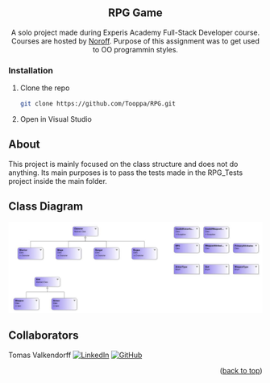 <div id='top'></div>

<!-- PROJECT LOGO -->
<br />
<div align="center">
<h2 align="center">RPG Game</h2>
  <p align="center">
    A solo project made during Experis Academy Full-Stack Developer course. Courses are hosted by <a href="https://www.noroff.no/en/">Noroff</a>. Purpose of this assignment was to get used to OO programmin styles.
    <br />
  </p>
</div>

### Installation

1. Clone the repo
   ```sh
   git clone https://github.com/Tooppa/RPG.git
   ```
2. Open in Visual Studio

<!-- About -->
## About
This project is mainly focused on the class structure and does not do anything. Its main purposes is to pass the tests made in the RPG_Tests project inside the main folder.

<!-- Diagram -->
## Class Diagram

![diagram]

<!-- CONTACT -->
## Collaborators

<div id='collaborators'></div>

Tomas Valkendorff
[![LinkedIn][linkedin-shield]][linkedin-url-tomas] [![GitHub][github-badge]][github-url-tomas]
<p align="right">(<a href="#top">back to top</a>)</p>


<!-- MARKDOWN LINKS & IMAGES -->
[linkedin-shield]: https://img.shields.io/badge/-LinkedIn-black.svg?style=for-the-badge&logo=linkedin&colorB=555
[github-badge]: https://img.shields.io/badge/github-%23121011.svg?style=for-the-badge&logo=github&logoColor=white
[linkedin-url-tomas]: https://www.linkedin.com/in/tomasvalkendorff/
[github-url-tomas]: https://github.com/Tooppa
[diagram]: https://github.com/Tooppa/RPG/blob/main/ClassDiagram.JPG
